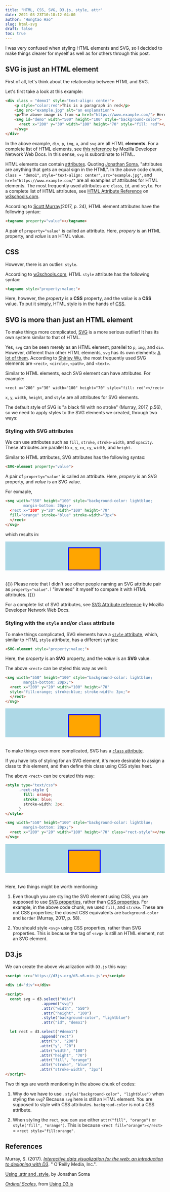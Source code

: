 ```yaml
---
title: "HTML, CSS, SVG, D3.js, style, attr"
date: 2021-03-23T10:18:12-04:00
author: "Hongtao Hao"
slug: html-svg
draft: false
toc: true
---
```


<style type="text/css">
      .svg-style {
        background-color: lightblue; 
        margin-bottom: 20px;
      }
</style>


I was very confused when styling HTML elements and SVG, so I decided to make things clearer for myself as well as for others through this post. 

## SVG is just an HTML element

First of all, let's think about the relationship between HTML and SVG. 

Let's first take a look at this example:

```html
<div class = "demo1" style="text-align: center">
	<p style="color:red">This is a paragraph in red</p>
	<img src="example.jpg" alt="an explanation">
	<p>The above image is from <a href="https://www.example.com/"> Here</a>
	<svg id="demo" width="500" height="100" style="background-color">
      <rect x="200" y="30" width="100" height="70" style="fill: red"></rect>
    </svg>
</div>
```

In the above example, `div`, `p`, `img`, `a`, and `svg` are all HTML **elements**. For a complete list of HTML elements, see [this reference](https://developer.mozilla.org/en-US/docs/Web/HTML/Element) by Mozilla Developer Network Web Docs. In this sense, `svg` is subordinate to HTML. 

HTML elements can contain [attributes](https://www.w3schools.com/html/html_attributes.asp). Quoting [Jonathan Soma](http://jonathansoma.com/tutorials/d3/using-attr-and-style/), "attributes are anything that gets an equal sign in the HTML". In the above code chunk, `class = "demo1"`, `style="text-align: center"`, `src="example.jpg"`, and `href="https://www.example.com/"` are all examples of attributes for HTML elements. The most frequently used attributes are `class`, `id`, and `style`. For a complete list of HTML attributes, see [HTML Attribute Reference](https://www.w3schools.com/TAGS/ref_attributes.asp) on [w3schools.com](https://www.w3schools.com/).

According to [Scott Murray](https://alignedleft.com/work/d3-book-2e)(2017, p. 24), HTML element attributes have the following syntax: 

```html
<tagname property="value"></tagname>
```

A pair of `property="value"` is called an attribute. Here, *propery* is an HTML property, and *value* is an HTML value. 

## CSS

However, there is an outlier: `style`. 

According to [w3schools.com](https://www.w3schools.com/html/html_styles.asp), HTML `style` attribute has the following syntax:

```html
<tagname style="property:value;">
```

Here, however, the *property* is a **CSS** property, and the *value* is a **CSS** value. To put it simply, HTML style is in the hands of [CSS](https://www.w3schools.com/css/default.asp). 

## SVG is more than just an HTML element

To make things more complicated, [SVG](https://www.w3schools.com/graphics/svg_intro.asp) is a more serious outlier! It has its own system similar to that of HTML. 

Yes, `svg` can be seen merely as an HTML element, parellel to `p`, `img`, and `div`. However, different than other HTML elements, `svg` has its own elements: [A lot of them](https://developer.mozilla.org/en-US/docs/Web/SVG/Element). According to [Shirley Wu](https://observablehq.com/@sxywu/1-draw-a-flower-petal-on-the-screen), the most frequently used SVG elements are `<rect>`, `<circle>`, `<path>`, and `<text>`.

Similar to HTML elements, each SVG element can have attributes. For example:

```
<rect x="200" y="30" width="100" height="70" style="fill: red"></rect>
```

`x`, `y`, `width`, `height`, and `style` are all attributes for SVG elements. 

The default style of SVG is "a black fill with no stroke" (Murray, 2017, p.56), so we need to apply styles to the SVG elements we created, through two ways:

### Styling with SVG attributes

We can use attributes such as `fill`, `stroke`, `stroke-width`, and `opacity`. These attributes are parallel to `x`, `y`, `cx`, `cy`, `width`, and `height`. 

Similar to HTML attributes, SVG attributes has the following syntax:

```html
<SVG-element property="value">
```

A pair of `property="value"` is called an attribute. Here, *propery* is an SVG property, and *value* is an SVG value. 

For exmaple, 

```html
<svg width="550" height="100" style="background-color: lightblue; 
        margin-bottom: 20px;>
  <rect x="200" y="20" width="100" height="70" 
  fill="orange" stroke="blue" stroke-width="3px">
  </rect>
</svg>
```

which results in:

<svg width="550" height="100" style="background-color: lightblue; 
        margin-bottom: 20px;">
  <rect x="200" y="20" width="100" height="70" 
  fill="orange" stroke="blue" stroke-width="3px">
  </rect>
</svg>

{{<block class="note">}}
Please note that I didn't see other people naming an SVG attribute pair as `property="value"`. I "invented" it myself to compare it with HTML attributes. 
{{<end>}}

For a complete list of SVG attributes, see [SVG Attribute reference](https://developer.mozilla.org/en-US/docs/Web/SVG/Attribute) by Mozilla Developer Network Web Docs.

### Styling with the `style` and/or `class` attribute

To make things complicated, SVG elements have a [`style` attribute](https://developer.mozilla.org/en-US/docs/Web/SVG/Attribute/style), which, similar to HTML `style` attribute, has a different syntax:

```html
<SVG-element style="property:value;">
```

Here, the *property* is an **SVG** property, and the *value* is an **SVG** value. 

The above `<rect>` can be styled this way as well:

```html
<svg width="550" height="100" style="background-color: lightblue; 
        margin-bottom: 20px;">
  <rect x="200" y="20" width="100" height="70" 
  style="fill:orange; stroke:blue; stroke-width: 3px;">
  </rect>
</svg>
```

<svg width="550" height="100" style="background-color: lightblue; 
        margin-bottom: 20px;">
  <rect x="200" y="20" width="100" height="70" 
  style="fill:orange; stroke:blue; stroke-width: 3px;">
  </rect>
</svg>


To make things even more complicated, SVG has a [`class` attribute](https://developer.mozilla.org/en-US/docs/Web/SVG/Attribute/class). 

If you have lots of styling for an SVG element, it's more desirable to assign a class to this element, and then define this class using CSS styles heet.

The above `<rect>` can be created this way:

```html
<style type="text/css">
      .rect-style {
        fill: orange;
        stroke: blue;
        stroke-width: 3px;
      }
</style>

<svg width="550" height="100" style="background-color: lightblue; 
        margin-bottom: 20px;">
  <rect x="200" y="20" width="100" height="70" class="rect-style"></rect>
</svg>
```

<style type="text/css">
      .rect-style {
        fill: orange;
        stroke: blue;
        stroke-width: 3px;
      }
</style>

<svg width="550" height="100" style="background-color: lightblue; 
        margin-bottom: 20px;">
  <rect x="200" y="20" width="100" height="70" class="rect-style"></rect>
</svg>

Here, two things might be worth mentioning:

1. Even though you are styling the SVG element using CSS, you are supposed to use [SVG properties](https://developer.mozilla.org/en-US/docs/Web/SVG/Attribute), rather than [CSS properties](https://www.w3schools.com/csSref/default.asp). For example, in the above code chunk, we used `fill`, and `stroke`. These are not CSS properties; the closest CSS equivalents are `background-color` and `border` (Murray, 2017, p. 58). 

2. You should style `<svg>` using CSS properties, rather than SVG properties. This is because the tag of `<svg>` is still an HTML element, not an SVG element. 

## D3.js

We can create the above visualization with `D3.js` this way:

```html
<script src="https://d3js.org/d3.v6.min.js"></script>

<div id="div"></div>

<script>
  const svg = d3.select("#div")
                .append("svg")
                .attr("width", "550")
                .attr("height", "100")
                .style("background-color", "lightblue")
                .attr("id", "demo1")

  let rect = d3.select("#demo1")
               .append("rect")
               .attr("x", "200")
               .attr("y", "20")
               .attr("width", "100")
               .attr("height", "70")
               .attr("fill", "orange")
               .attr("stroke", "blue")
               .attr("stroke-width", "3px")
</script>
```

<script src="https://d3js.org/d3.v6.min.js"></script>

<div id="div">
</div>

<script>
  const svg = d3.select("#div")
                .append("svg")
                .attr("width", "550")
                .attr("height", "100")
                .style("background-color", "lightblue")
                .attr("id", "demo1")

	let rect = d3.select("#demo1")
	             .append("rect")
	             .attr("x", "200")
	             .attr("y", "20")
	             .attr("width", "100")
	             .attr("height", "70")
	             .attr("fill", "orange")
               .attr("stroke", "blue")
               .attr("stroke-width", "3px")
</script>

Two things are worth mentioning in the above chunk of codes:

1. Why do we have to use `.style("background-color", "lightblue")` when styling the `svg`? Because `svg` here is still an HTML element. You are supposed to style with CSS attributes. `backgroud-color` is not a CSS attribute. 

2. When styling the `rect`, you can use either `attr("fill", "orange")` or `style("fill", "orange")`. This is because `<rect fill="orange"></rect>` = `<rect style="fill:orange"`. 

## References
Murray, S. (2017). [*Interactive data visualization for the web: an introduction to designing with D3*](https://alignedleft.com/work/d3-book-2e). " O'Reilly Media, Inc.".

[Using .attr and .style](http://jonathansoma.com/tutorials/d3/using-attr-and-style/), by Jonathan Soma

[*Ordinal Scales*](http://using-d3js.com/04_07_ordinal_scales.html), from [Using D3.js](http://using-d3js.com/)


